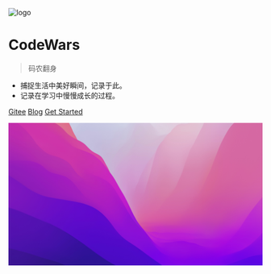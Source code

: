 ![logo](/_media/img/logo.svg ':size=18%')

# CodeWars

> 码农翻身

* 捕捉生活中美好瞬间，记录于此。
* 记录在学习中慢慢成长的过程。

[Gitee](https://gitee.com/Ryan_ma?_blank) 
[Blog](http://www.mryan.xyz/?_blank)
[Get Started](_sidebar.md)

<!-- background image -->
![](_media/img/bg2.jpg)
